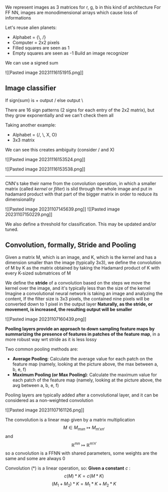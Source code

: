 We represent images as 3 matrices for r, g, b in this kind of architecture
For FF NN, images are monodimensional arrays which cause loss of informations

Let's reuse alien planets:
* Alphabet = {\\, /}
* Computer = 2x2 pixels
* Filled squares are seen as 1
* Empty squares are seen as -1
Build an image recognizer 

We can use a signed sum 

![[Pasted image 20231116151915.png]]
## Image classifier 

If sign(sum) is + output /
else output \

There are 16 sign patterns (2 signs for each entry of the 2x2 matrix), but they grow exponentially and we can't check them all

Taking another example:
* Alphabet = {/, \\, X, O}
* 3x3 matrix

We can see this creates ambiguity (consider / and X)

![[Pasted image 20231116153524.png]]

![[Pasted image 20231116153538.png]]

----------------

CNN's take their name from the convolution operation, in which a smaller matrix (called *kernel* or *filter*) is slid through the whole image and put in hadamard product with that part of the bigger matrix in order to reduce its dimensionality 

![[Pasted image 20231107145639.png]]
![[Pasted image 20231107150229.png]]

We also define a threshold for classification. This may be updated and/or tuned.
## Convolution, formally, Stride and Pooling

Given a matrix M, which is an image, and K, which is the kernel and has a dimension smaller than the image (typically 3x3), we define the convolution of M by K as the matrix obtained by taking the Hadamard product of K with every K-sized submatrices of M

We define the **stride** of a convolution based on the steps we move the kernel over the image, and it's typically less than the size of the kernel
Imagine a convolutional neural network is taking an image and analyzing the content,
If the filter size is 3x3 pixels, the contained nine pixels will be converted down to 1 pixel in the output layer
**Naturally, as the stride, or movement, is increased, the resulting output will be smaller**

![[Pasted image 20231107160439.png]]

**Pooling layers provide an approach to down sampling feature maps by summarizing the presence of features in patches of the feature map**, in a more robust way wrt stride as it is less lossy

Two common pooling methods are:
- **Average Pooling**: Calculate the average value for each patch on the feature map (namely, looking at the picture above, the max between a, b, e, f)
- **Maximum Pooling (or Max Pooling)**: Calculate the maximum value for each patch of the feature map (namely, looking at the picture above, the avg between a, b, e, f)

Pooling layers are typically added after a convolutional layer, and it can be considered as a non-weighted convolution

![[Pasted image 20231107161126.png]]

The convolution is a linear map given by a matrix multiplication $$M \in M_{mxn} \mapsto M_{m'xn'}$$ and $$\mathbb{R}^{mn} \mapsto \mathbb{R}^{m'n'}$$so a convolution is a FFNN with shared parameters, some weights are the same and some are always 0

Convolution (*) is a linear operation, so:
**Given a constant** $c$ :
$$ c(M)*K = c(M*K) $$$$(M_1+M_2)*K=M_1*K + M_2*K$$ 